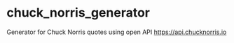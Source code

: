 # chuck_norris_generator
Generator for Chuck Norris quotes using open API https://api.chucknorris.io
